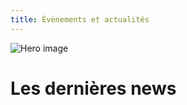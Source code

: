```yaml
---
title: Évènements et actualités
---
```


![Hero image](/images/banniere.jpg)

# Les dernières news

[](/events-actus/7-septembre-2024-forum-asso)
[](/events-actus/27-avril-nouvel-an)
